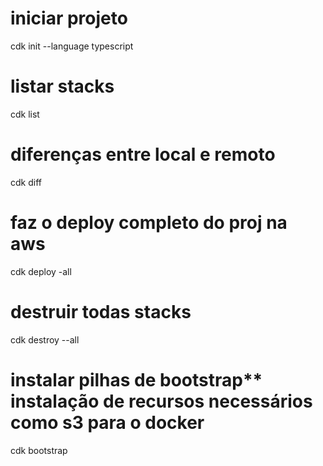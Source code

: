 # iniciar projeto
cdk init --language typescript
# listar stacks
cdk list
# diferenças entre local e remoto
cdk diff
# faz o deploy completo do proj na aws
cdk deploy -all
# destruir todas stacks
cdk destroy --all
# instalar pilhas de bootstrap** instalação de recursos necessários como s3 para o docker
cdk bootstrap